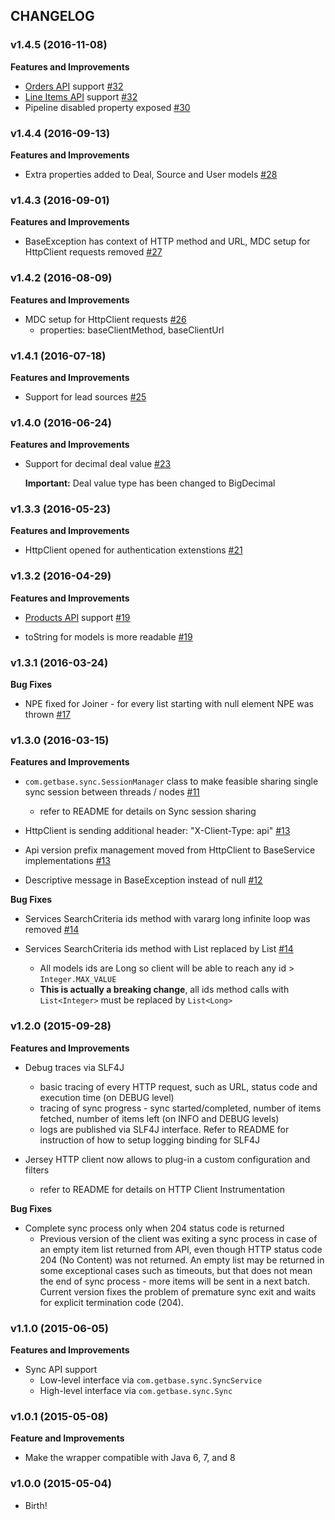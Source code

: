 ## CHANGELOG

### v1.4.5 (2016-11-08)

**Features and Improvements**

* [Orders API](https://developers.getbase.com/docs/rest/reference/orders) support [#32](https://github.com/basecrm/basecrm-java/pull/32)
* [Line Items API](https://developers.getbase.com/docs/rest/reference/line_items) support [#32](https://github.com/basecrm/basecrm-java/pull/32)
* Pipeline disabled property exposed [#30](https://github.com/basecrm/basecrm-java/pull/30)

### v1.4.4 (2016-09-13)

**Features and Improvements**

* Extra properties added to Deal, Source and User models [#28](https://github.com/basecrm/basecrm-java/pull/28)

### v1.4.3 (2016-09-01)

**Features and Improvements**

* BaseException has context of HTTP method and URL, MDC setup for HttpClient requests removed [#27](https://github.com/basecrm/basecrm-java/pull/27)

### v1.4.2 (2016-08-09)

**Features and Improvements**

* MDC setup for HttpClient requests [#26](https://github.com/basecrm/basecrm-java/pull/26)
    * properties: baseClientMethod, baseClientUrl

### v1.4.1 (2016-07-18)

**Features and Improvements**

* Support for lead sources  [#25](https://github.com/basecrm/basecrm-java/pull/25)

### v1.4.0 (2016-06-24)

**Features and Improvements**

* Support for decimal deal value  [#23](https://github.com/basecrm/basecrm-java/pull/23)

  **Important:** Deal value type has been changed to BigDecimal

### v1.3.3 (2016-05-23)

**Features and Improvements**

* HttpClient opened for authentication extenstions [#21](https://github.com/basecrm/basecrm-java/pull/21)

### v1.3.2 (2016-04-29)

**Features and Improvements**

* [Products API](https://developers.getbase.com/docs/rest/reference/products) support [#19](https://github.com/basecrm/basecrm-java/pull/19)

* toString for models is more readable [#19](https://github.com/basecrm/basecrm-java/pull/19)

### v1.3.1 (2016-03-24)

**Bug Fixes**

* NPE fixed for Joiner - for every list starting with null element NPE was thrown [#17](https://github.com/basecrm/basecrm-java/pull/17)

### v1.3.0 (2016-03-15)

**Features and Improvements**

* `com.getbase.sync.SessionManager` class to make feasible sharing single sync session between threads / nodes [#11](https://github.com/basecrm/basecrm-java/pull/11)
    * refer to README for details on Sync session sharing

* HttpClient is sending additional header: "X-Client-Type: api" [#13](https://github.com/basecrm/basecrm-java/pull/13) 

* Api version prefix management moved from HttpClient to BaseService implementations [#13](https://github.com/basecrm/basecrm-java/pull/13)

* Descriptive message in BaseException instead of null [#12](https://github.com/basecrm/basecrm-java/pull/12)

**Bug Fixes**

* Services SearchCriteria ids method with vararg long infinite loop was removed [#14](https://github.com/basecrm/basecrm-java/pull/14)

* Services SearchCriteria ids method with List<Integer> replaced by List<Long> [#14](https://github.com/basecrm/basecrm-java/pull/14)
    * All models ids are Long so client will be able to reach any id > `Integer.MAX_VALUE`
    * **This is actually a breaking change**, all ids method calls with `List<Integer>` must be replaced by `List<Long>`

### v1.2.0 (2015-09-28)

**Features and Improvements**

* Debug traces via SLF4J
    * basic tracing of every HTTP request, such as URL, status code and execution time (on DEBUG level)
    * tracing of sync progress - sync started/completed, number of items fetched, number of items left (on INFO and DEBUG levels)
    * logs are published via SLF4J interface. Refer to README for instruction of how to setup logging binding for SLF4J 

* Jersey HTTP client now allows to plug-in a custom configuration and filters
    * refer to README for details on HTTP Client Instrumentation

**Bug Fixes**

* Complete sync process only when 204 status code is returned
    * Previous version of the client was exiting a sync process in case of an empty item list returned from API, even though HTTP status code 204 (No Content) was not returned. An empty list may be returned in some exceptional cases such as timeouts, but that does not mean the end of sync process - more items will be sent in a next batch. Current version fixes the problem of premature sync exit and waits for explicit termination code (204).

### v1.1.0 (2015-06-05)

**Features and Improvements**

* Sync API support
  * Low-level interface via `com.getbase.sync.SyncService`
  * High-level interface via `com.getbase.sync.Sync`

### v1.0.1 (2015-05-08)

**Feature and Improvements**

* Make the wrapper compatible with Java 6, 7, and 8

### v1.0.0 (2015-05-04)

* Birth!
